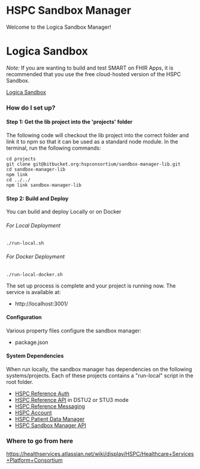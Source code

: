 # HSPC Sandbox Manager

Welcome to the Logica Sandbox Manager!  

# Logica Sandbox

*Note:* If you are wanting to build and test SMART on FHIR Apps, it is recommended that you use the free cloud-hosted version of the HSPC Sandbox.

[Logica Sandbox](https://sandbox.logicahealth.org)

### How do I set up? ###


#### Step 1: Get the lib project into the 'projects' folder ####
The following code will checkout the lib project into the correct folder
and link it to npm so that it can be used as a standard node module. In the terminal, run the following commands:

    cd projects
    git clone git@bitbucket.org:hspconsortium/sandbox-manager-lib.git
    cd sandbox-manager-lib
    npm link
    cd ../../
    npm link sandbox-manager-lib

#### Step 2: Build and Deploy ####

You can build and deploy Locally or on Docker

###### For Local Deployment
    ./run-local.sh

###### For Docker Deployment ####

    ./run-local-docker.sh

The set up process is complete and your project is running now.  The service is available at:
* http://localhost:3001/

#### Configuration ####

Various property files configure the sandbox manager:

 * package.json

#### System Dependencies ####
When run locally, the sandbox manager has dependencies on the following systems/projects.  Each of these projects contains a "run-local" script in the root folder.

 * [HSPC Reference Auth](https://bitbucket.org/hspconsortium/reference-auth)
 * [HSPC Reference API](https://bitbucket.org/hspconsortium/reference-api) in DSTU2 or STU3 mode
 * [HSPC Reference Messaging](https://bitbucket.org/hspconsortium/reference-messaging)
 * [HSPC Account](https://bitbucket.org/hspconsortium/account)
 * [HSPC Patient Data Manager](https://bitbucket.org/hspconsortium/patient-data-manager)
 * [HSPC Sandbox Manager API](https://bitbucket.org/hspconsortium/sandbox-manager-api)

### Where to go from here ###
https://healthservices.atlassian.net/wiki/display/HSPC/Healthcare+Services+Platform+Consortium

